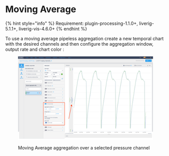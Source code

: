 # Moving Average

{% hint style="info" %}
Requirement: plugin-processing-1.1.0+, liverig-5.1.1+, liverig-vis-4.6.0+
{% endhint %}

To use a moving average pipeless aggregation create a new temporal chart with the desired channels and then configure the aggregation window, output rate and chart color :

<figure><img src="../../.gitbook/assets/image.png" alt=""><figcaption><p>Moving Average aggregation over a selected pressure channel</p></figcaption></figure>
